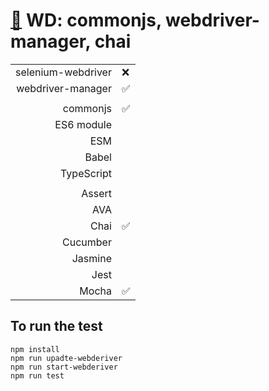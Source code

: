 # [:honeybee:](https://github.com/xgirma/e2e_test_recipes/tree/master/configuration/wd) WD: commonjs, webdriver-manager, chai

|   |  |
|---:|:---|
| selenium-webdriver | :x: |
| webdriver-manager | :white_check_mark: |
|   |   |
| commonjs  | :white_check_mark: |
| ES6 module  |  |
| ESM  |  |
| Babel  |  |
| TypeScript  |  |
|   |   |
| Assert  |  |
| AVA  |  |
| Chai  | :white_check_mark:  |
| Cucumber  | |
| Jasmine  |  | 
| Jest  |  | 
| Mocha  | :white_check_mark: |

## To run the test

    npm install
    npm run upadte-webderiver
    npm run start-webderiver
    npm run test
